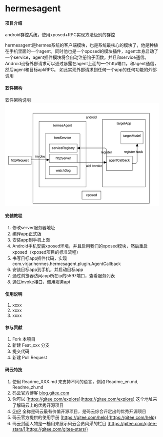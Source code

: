 # hermesagent

#### 项目介绍
android群控系统，使用xposed+RPC实现方法级别的群控

hermesagent是hermes系统的客户端模块，也是系统最核心的模块了，他是种植在手机里面的一个agent，同时他也是一个xposed的模块插件，agent本身启动了一个service，agent插件模块将会自动注册钩子函数，并且和service通信。Android设备外部请求可以通过暴露在agent上面的一个http端口，和agent通信，然后agent和目标apkRPC。
如此实现外部请求到任何一个app的任何功能的外部调用

#### 软件架构
软件架构说明
![termesAgent](termesAgent.png)


#### 安装教程

1. 修改server服务器地址
2. 编译app正式版
3. 安装app到手机上面
4. Android手机安装xposed环境，并且启用我们的xposed模块，然后重启xposed（xposed项目的标准流程）
5. 书写目标app插件代码，实现 com.virjar.hermes.hermesagent.plugin.AgentCallback
6. 安装目标app到手机，并启动目标app
7. 通过浏览器访问app所在ip的5597端口，查看服务列表
8. 通过invoke接口，调用服务api

#### 使用说明

1. xxxx
2. xxxx
3. xxxx

#### 参与贡献

1. Fork 本项目
2. 新建 Feat_xxx 分支
3. 提交代码
4. 新建 Pull Request


#### 码云特技

1. 使用 Readme\_XXX.md 来支持不同的语言，例如 Readme\_en.md, Readme\_zh.md
2. 码云官方博客 [blog.gitee.com](https://blog.gitee.com)
3. 你可以 [https://gitee.com/explore](https://gitee.com/explore) 这个地址来了解码云上的优秀开源项目
4. [GVP](https://gitee.com/gvp) 全称是码云最有价值开源项目，是码云综合评定出的优秀开源项目
5. 码云官方提供的使用手册 [https://gitee.com/help](https://gitee.com/help)
6. 码云封面人物是一档用来展示码云会员风采的栏目 [https://gitee.com/gitee-stars/](https://gitee.com/gitee-stars/)
